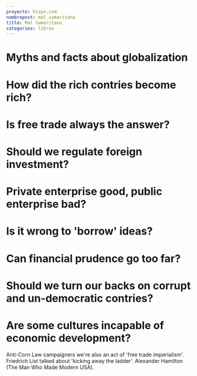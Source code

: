 ```yaml
---
proyecto: hispn.com
nombrepost: mal_samaritano
title: Mal Samaritano
categories: libros
---
```


<!--more-->

# Myths and facts about globalization
# How did the rich contries become rich?
# Is free trade always the answer?
# Should we regulate foreign investment?
# Private enterprise good, public enterprise bad?
# Is it wrong to 'borrow' ideas?
# Can financial prudence go too far?
# Should we turn our backs on corrupt and un-democratic contries?
# Are some cultures incapable of economic development?

Anti-Corn Law campaigners we're also an act of 'free trade imperialism'.
Friedrich List talked about 'kicking away the ladder'.
Alexander Hamilton (The Man Who Made Modern USA).